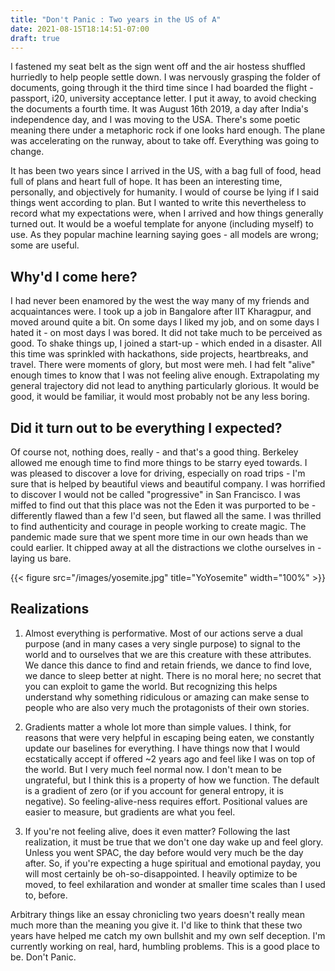 ```yaml
---
title: "Don't Panic : Two years in the US of A"
date: 2021-08-15T18:14:51-07:00
draft: true
---
```


I fastened my seat belt as the sign went off and the air hostess shuffled hurriedly to help people settle down. I was nervously grasping the folder of documents, going through it the third time since I had boarded the flight - passport, i20, university acceptance letter. I put it away, to avoid checking the documents a fourth time. It was August 16th 2019, a day after India's independence day, and I was moving to the USA. There's some poetic meaning there under a metaphoric rock if one looks hard enough. The plane was accelerating on the runway, about to take off. Everything was going to change. 

It has been two years since I arrived in the US, with a bag full of food, head full of plans and heart full of hope. It has been an interesting time, personally, and objectively for humanity. I would of course be lying if I said things went according to plan. But I wanted to write this nevertheless to record what my expectations were, when I arrived and how things generally turned out. It would be a woeful template for anyone (including myself) to use. As they popular machine learning saying goes - all models are wrong; some are useful. 

## Why'd I come here?

I had never been enamored by the west the way many of my friends and acquaintances were. I took up a job in Bangalore after IIT Kharagpur, and moved around quite a bit. On some days I liked my job, and on some days I hated it - on most days I was bored. It did not take much to be perceived as good. To shake things up, I joined a start-up - which ended in a disaster. All this time was sprinkled with hackathons, side projects, heartbreaks, and travel. There were moments of glory, but most were meh. I had felt "alive" enough times to know that I was not feeling alive enough. Extrapolating my general trajectory did not lead to anything particularly glorious. It would be good, it would be familiar, it would most probably not be any less boring.

## Did it turn out to be everything I expected?

Of course not, nothing does, really - and that's a good thing. Berkeley allowed me enough time to find more things to be starry eyed towards. I was pleased to discover a love for driving, especially on road trips - I'm sure that is helped by beautiful views and beautiful company. I was horrified to discover I would not be called "progressive" in San Francisco. I was miffed to find out that this place was not the Eden it was purported to be - differently flawed than a few I'd seen, but flawed all the same. I was thrilled to find authenticity and courage in people working to create magic. The pandemic made sure that we spent more time in our own heads than we could earlier. It chipped away at all the distractions we clothe ourselves in - laying us bare. 

{{< figure src="/images/yosemite.jpg" title="YoYosemite" width="100%" >}}

## Realizations 

1. Almost everything is performative. Most of our actions serve a dual purpose (and in many cases a very single purpose) to signal to the world and to ourselves that we are this creature with these attributes. We dance this dance to find and retain friends, we dance to find love, we dance to sleep better at night. There is no moral here; no secret that you can exploit to game the world. But recognizing this helps understand why something ridiculous or amazing can make sense to people who are also very much the protagonists of their own stories. 

1. Gradients matter a whole lot more than simple values. I think, for reasons that were very helpful in escaping being eaten, we constantly update our baselines for everything. I have things now that I would ecstatically accept if offered ~2 years ago and feel like I was on top of the world. But I very much feel normal now. I don't mean to be ungrateful, but I think this is a property of how we function. The default is a gradient of zero (or if you account for general entropy, it is negative). So feeling-alive-ness requires effort. Positional values are easier to measure, but gradients are what you feel. 

1. If you're not feeling alive, does it even matter? Following the last realization, it must be true that we don't one day wake up and feel glory. Unless you went SPAC, the day before would very much be the day after. So, if you're expecting a huge spiritual and emotional payday, you will most certainly be oh-so-disappointed. I heavily optimize to be moved, to feel exhilaration and wonder at smaller time scales than I used to, before. 

Arbitrary things like an essay chronicling two years doesn't really mean much more than the meaning you give it. I'd like to think that these two years have helped me catch my own bullshit and my own self deception. I'm currently working on real, hard, humbling problems. This is a good place to be. Don't Panic.


